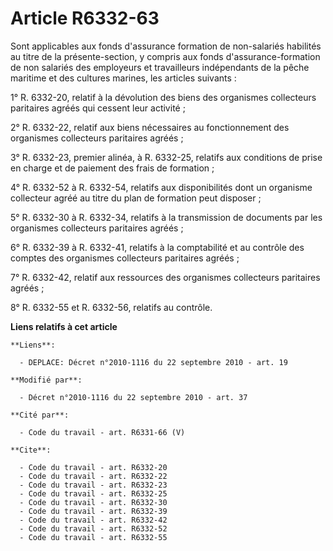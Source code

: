 # Article R6332-63

Sont applicables aux fonds d'assurance formation de non-salariés habilités au titre de la présente-section, y compris aux
fonds d'assurance-formation de non salariés des employeurs et travailleurs indépendants de la pêche maritime et des cultures
marines, les articles suivants : 

1° R. 6332-20, relatif à la dévolution des biens des organismes collecteurs paritaires agréés qui cessent leur activité ; 

2° R. 6332-22, relatif aux biens nécessaires au fonctionnement des organismes collecteurs paritaires agréés ; 

3° R. 6332-23, premier alinéa, à R. 6332-25, relatifs aux conditions de prise en charge et de paiement des frais de
formation ; 

4° R. 6332-52 à R. 6332-54, relatifs aux disponibilités dont un organisme collecteur agréé au titre du plan de formation peut
disposer ; 

5° R. 6332-30 à R. 6332-34, relatifs à la transmission de documents par les organismes collecteurs paritaires agréés ; 

6° R. 6332-39 à R. 6332-41, relatifs à la comptabilité et au contrôle des comptes des organismes collecteurs paritaires
agréés ; 

7° R. 6332-42, relatif aux ressources des organismes collecteurs paritaires agréés ; 

8° R. 6332-55 et R. 6332-56, relatifs au contrôle.

**Liens relatifs à cet article**

	**Liens**:

	  - DEPLACE: Décret n°2010-1116 du 22 septembre 2010 - art. 19

	**Modifié par**:

	  - Décret n°2010-1116 du 22 septembre 2010 - art. 37

	**Cité par**:

	  - Code du travail - art. R6331-66 (V)

	**Cite**:

	  - Code du travail - art. R6332-20
	  - Code du travail - art. R6332-22
	  - Code du travail - art. R6332-23
	  - Code du travail - art. R6332-25
	  - Code du travail - art. R6332-30
	  - Code du travail - art. R6332-39
	  - Code du travail - art. R6332-42
	  - Code du travail - art. R6332-52
	  - Code du travail - art. R6332-55
